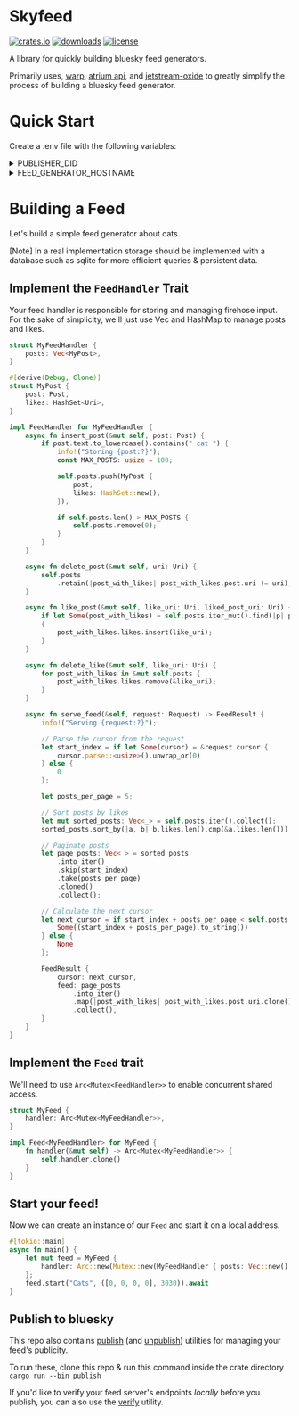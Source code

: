 # Skyfeed

[![crates.io](https://img.shields.io/crates/v/skyfeed.svg)](https://crates.io/crates/skyfeed)
[![downloads](https://img.shields.io/crates/d/skyfeed.svg)](https://crates.io/crates/skyfeed)
[![license](https://img.shields.io/crates/l/skyfeed.svg)](https://github.com/ejjonny/skyfeed/blob/main/LICENSE)

A library for quickly building bluesky feed generators.

Primarily uses, [warp](https://github.com/seanmonstar/warp), [atrium api](https://github.com/sugyan/atrium), and [jetstream-oxide](https://github.com/videah/jetstream-oxide) to greatly simplify the process of building a bluesky feed generator.

# Quick Start

Create a .env file with the following variables:

<details>
    <summary>PUBLISHER_DID</summary>

Your DID.

This can be a little hard to track down - you can use [this utility](./src/bin/my_did.rs) to check your DID

To run the my_did utility - clone this repo & run this command inside the crate directory
`cargo run --bin my_did --handle <your handle> --app-password <app password>`

```
PUBLISHER_DID="..."
```

</details>

<details>
    <summary>FEED_GENERATOR_HOSTNAME</summary>

The host name for your feed generator.
(In the URL `https://github.com/cyypherus/skyfeed` the host name is `github.com`)

You can develop your feed locally without setting this to a real value. However, when publishing, this value must be a domain that:

- Points to your service.
- Is secured with SSL (HTTPS).
- Is accessible on the public internet.

```
FEED_GENERATOR_HOSTNAME="..."

```

</details>

# Building a Feed

Let's build a simple feed generator about cats.

[Note]
In a real implementation storage should be implemented with a database such as sqlite for more efficient queries & persistent data.

## Implement the `FeedHandler` Trait

Your feed handler is responsible for storing and managing firehose input. For the sake of simplicity, we'll just use Vec and HashMap to manage posts and likes.

```rust
struct MyFeedHandler {
    posts: Vec<MyPost>,
}

#[derive(Debug, Clone)]
struct MyPost {
    post: Post,
    likes: HashSet<Uri>,
}

impl FeedHandler for MyFeedHandler {
    async fn insert_post(&mut self, post: Post) {
        if post.text.to_lowercase().contains(" cat ") {
            info!("Storing {post:?}");
            const MAX_POSTS: usize = 100;

            self.posts.push(MyPost {
                post,
                likes: HashSet::new(),
            });

            if self.posts.len() > MAX_POSTS {
                self.posts.remove(0);
            }
        }
    }

    async fn delete_post(&mut self, uri: Uri) {
        self.posts
            .retain(|post_with_likes| post_with_likes.post.uri != uri);
    }

    async fn like_post(&mut self, like_uri: Uri, liked_post_uri: Uri) {
        if let Some(post_with_likes) = self.posts.iter_mut().find(|p| p.post.uri == liked_post_uri)
        {
            post_with_likes.likes.insert(like_uri);
        }
    }

    async fn delete_like(&mut self, like_uri: Uri) {
        for post_with_likes in &mut self.posts {
            post_with_likes.likes.remove(&like_uri);
        }
    }

    async fn serve_feed(&self, request: Request) -> FeedResult {
        info!("Serving {request:?}");

        // Parse the cursor from the request
        let start_index = if let Some(cursor) = &request.cursor {
            cursor.parse::<usize>().unwrap_or(0)
        } else {
            0
        };

        let posts_per_page = 5;

        // Sort posts by likes
        let mut sorted_posts: Vec<_> = self.posts.iter().collect();
        sorted_posts.sort_by(|a, b| b.likes.len().cmp(&a.likes.len()));

        // Paginate posts
        let page_posts: Vec<_> = sorted_posts
            .into_iter()
            .skip(start_index)
            .take(posts_per_page)
            .cloned()
            .collect();

        // Calculate the next cursor
        let next_cursor = if start_index + posts_per_page < self.posts.len() {
            Some((start_index + posts_per_page).to_string())
        } else {
            None
        };

        FeedResult {
            cursor: next_cursor,
            feed: page_posts
                .into_iter()
                .map(|post_with_likes| post_with_likes.post.uri.clone())
                .collect(),
        }
    }
}

```

## Implement the `Feed` trait

We'll need to use `Arc<Mutex<FeedHandler>>` to enable concurrent shared access.

```rust
struct MyFeed {
    handler: Arc<Mutex<MyFeedHandler>>,
}

impl Feed<MyFeedHandler> for MyFeed {
    fn handler(&mut self) -> Arc<Mutex<MyFeedHandler>> {
        self.handler.clone()
    }
}
```

## Start your feed!

Now we can create an instance of our `Feed` and start it on a local address.

```rust
#[tokio::main]
async fn main() {
    let mut feed = MyFeed {
        handler: Arc::new(Mutex::new(MyFeedHandler { posts: Vec::new() })),
    };
    feed.start("Cats", ([0, 0, 0, 0], 3030)).await
}
```

## Publish to bluesky

This repo also contains [publish](./src/bin/publish.rs) (and [unpublish](./src/bin/unpublish.rs)) utilities for managing your feed's publicity.

To run these, clone this repo & run this command inside the crate directory
`cargo run --bin publish`

If you'd like to verify your feed server's endpoints _locally_ before you publish, you can also use the [verify](./src/bin/verify.rs) utility.
